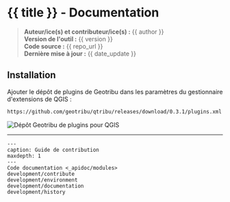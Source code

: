# {{ title }} - Documentation

> **Auteur/ice(s) et contributeur/ice(s) :** {{ author }}  
> **Version de l'outil :** {{ version }}  
> **Code source :** {{ repo_url }}  
> **Dernière mise à jour :** {{ date_update }}

## Installation

Ajouter le dépôt de plugins de Geotribu dans les paramètres du gestionnaire d'extensions de QGIS :

```html
https://github.com/geotribu/qtribu/releases/download/0.3.1/plugins.xml
```

![Dépôt Geotribu de plugins pour QGIS](https://cdn.geotribu.fr/img/tuto/qgis_plugins_repository/qgis_repository_geotribu.png "Dépôt Geotribu de plugins pour QGIS")

----

```{toctree}
---
caption: Guide de contribution
maxdepth: 1
---
Code documentation <_apidoc/modules>
development/contribute
development/environment
development/documentation
development/history
```
